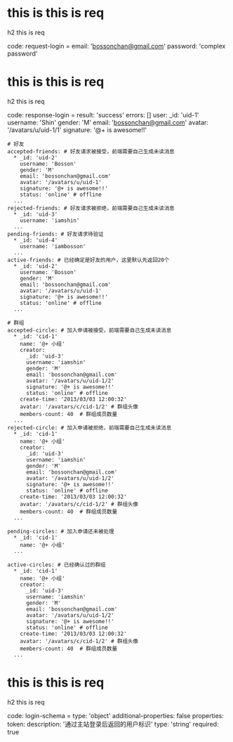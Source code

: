 # this is this is req

h2 this is req

code:
    request-login =
  email: 'bossonchan@gmail.com'
  password: 'complex password'



# this is this is req

h2 this is req

code:
    response-login =
  result: 'success'
  errors: []
  user:
    _id: 'uid-1'
    username: 'Shin'
    gender: 'M'
    email: 'bossonchan@gmail.com'
    avatar: '/avatars/u/uid-1/1'
    signature: '@+ is awesome!!'

    # 好友
    accepted-friends: # 好友请求被接受，前端需要自己生成未读消息
      * _id: 'uid-2'
        username: 'Bosson'
        gender: 'M'
        email: 'bossonchan@gmail.com'
        avatar: '/avatars/u/uid-1'
        signature: '@+ is awesome!!'
        status: 'online' # offline
      ...
    rejected-friends: # 好友请求被拒绝，前端需要自己生成未读消息
      * _id: 'uid-3'
        username: 'iamshin'
      ...
    pending-friends: # 好友请求待验证
      * _id: 'uid-4'
        username: 'iambosson'
      ...
    active-friends: # 已经确定是好友的用户，这里默认先返回20个
      * _id: 'uid-2'
        username: 'Bosson'
        gender: 'M'
        email: 'bossonchan@gmail.com'
        avatar: '/avatars/u/uid-1'
        signature: '@+ is awesome!!'
        status: 'online' # offline
      ...

    # 群组 
    accepted-circle: # 加入申请被接受，前端需要自己生成未读消息
      * _id: 'cid-1'
        name: '@+ 小组'
        creator:
          _id: 'uid-3'
          username: 'iamshin'
          gender: 'M'
          email: 'bossonchan@gmail.com'
          avatar: '/avatars/u/uid-1/2'
          signature: '@+ is awesome!!'
          status: 'online' # offline
        create-time: '2013/03/03 12:00:32'
        avatar: '/avatars/c/cid-1/2' # 群组头像 
        members-count: 40  # 群组成员数量
      ...
    rejected-circle: # 加入申请被拒绝，前端需要自己生成未读消息
      * _id: 'cid-1'
        name: '@+ 小组'
        creator:
          _id: 'uid-3'
          username: 'iamshin'
          gender: 'M'
          email: 'bossonchan@gmail.com'
          avatar: '/avatars/u/uid-1/2'
          signature: '@+ is awesome!!'
          status: 'online' # offline
        create-time: '2013/03/03 12:00:32'
        avatar: '/avatars/c/cid-1/2' # 群组头像 
        members-count: 40  # 群组成员数量
      ...

    pending-circles: # 加入申请还未被处理
      * _id: 'cid-1'
        name: '@+ 小组'
      ...

    active-circles: # 已经确认过的群组
      * _id: 'cid-1'
        name: '@+ 小组'
        creator:
          _id: 'uid-3'
          username: 'iamshin'
          gender: 'M'
          email: 'bossonchan@gmail.com'
          avatar: '/avatars/u/uid-1/2'
          signature: '@+ is awesome!!'
          status: 'online' # offline
        create-time: '2013/03/03 12:00:32'
        avatar: '/avatars/c/cid-1/2' # 群组头像 
        members-count: 40  # 群组成员数量
      ...


# this is this is req

h2 this is req

code:
    login-schema =
  type: 'object'
  additional-properties: false
  properties:
    token:
      description: '通过主站登录后返回的用户标识'
      type: 'string'
      required: true


